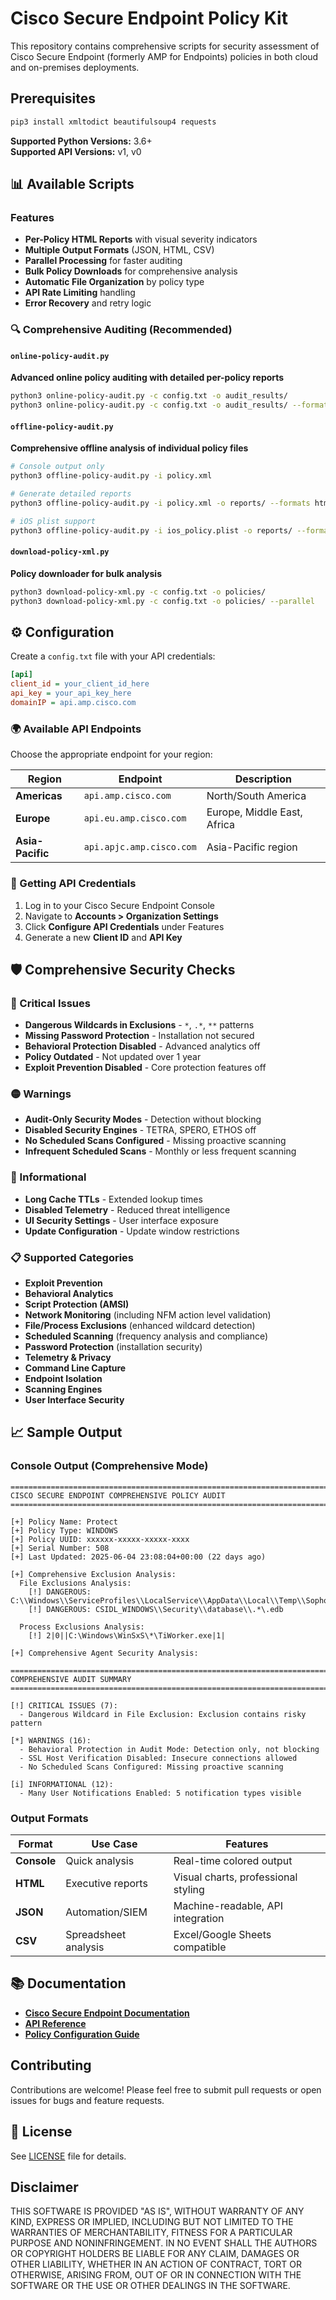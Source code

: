 # Cisco Secure Endpoint Policy Kit

This repository contains comprehensive scripts for security assessment of Cisco Secure Endpoint (formerly AMP for Endpoints) policies in both cloud and on-premises deployments.

## Prerequisites 

```bash
pip3 install xmltodict beautifulsoup4 requests
```

**Supported Python Versions:** 3.6+   
**Supported API Versions:** v1, v0

## 📊 Available Scripts

### Features

- **Per-Policy HTML Reports** with visual severity indicators
- **Multiple Output Formats** (JSON, HTML, CSV)
- **Parallel Processing** for faster auditing
- **Bulk Policy Downloads** for comprehensive analysis
- **Automatic File Organization** by policy type
- **API Rate Limiting** handling
- **Error Recovery** and retry logic

### 🔍 Comprehensive Auditing (Recommended)

#### `online-policy-audit.py`
**Advanced online policy auditing with detailed per-policy reports**

```bash
python3 online-policy-audit.py -c config.txt -o audit_results/
python3 online-policy-audit.py -c config.txt -o audit_results/ --formats json html csv
```
#### `offline-policy-audit.py`
**Comprehensive offline analysis of individual policy files**

```bash
# Console output only
python3 offline-policy-audit.py -i policy.xml

# Generate detailed reports
python3 offline-policy-audit.py -i policy.xml -o reports/ --formats html json csv

# iOS plist support
python3 offline-policy-audit.py -i ios_policy.plist -o reports/ --formats html
```

#### `download-policy-xml.py`
**Policy downloader for bulk analysis**

```bash
python3 download-policy-xml.py -c config.txt -o policies/
python3 download-policy-xml.py -c config.txt -o policies/ --parallel
```
## ⚙️ Configuration

Create a `config.txt` file with your API credentials:

```ini
[api]
client_id = your_client_id_here
api_key = your_api_key_here
domainIP = api.amp.cisco.com
```

### 🌍 Available API Endpoints

Choose the appropriate endpoint for your region:

| Region | Endpoint | Description |
|--------|----------|-------------|
| **Americas** | `api.amp.cisco.com` | North/South America |
| **Europe** | `api.eu.amp.cisco.com` | Europe, Middle East, Africa |
| **Asia-Pacific** | `api.apjc.amp.cisco.com` | Asia-Pacific region |

### 🔑 Getting API Credentials

1. Log in to your Cisco Secure Endpoint Console
2. Navigate to **Accounts > Organization Settings**
3. Click **Configure API Credentials** under Features
4. Generate a new **Client ID** and **API Key**

## 🛡️ Comprehensive Security Checks

### 🔴 Critical Issues
- **Dangerous Wildcards in Exclusions** - `*`, `.*`, `**` patterns
- **Missing Password Protection** - Installation not secured
- **Behavioral Protection Disabled** - Advanced analytics off
- **Policy Outdated** - Not updated over 1 year
- **Exploit Prevention Disabled** - Core protection features off

### 🟡 Warnings  
- **Audit-Only Security Modes** - Detection without blocking
- **Disabled Security Engines** - TETRA, SPERO, ETHOS off
- **No Scheduled Scans Configured** - Missing proactive scanning
- **Infrequent Scheduled Scans** - Monthly or less frequent scanning

### 🔵 Informational
- **Long Cache TTLs** - Extended lookup times
- **Disabled Telemetry** - Reduced threat intelligence
- **UI Security Settings** - User interface exposure
- **Update Configuration** - Update window restrictions

### 📋 Supported Categories
- **Exploit Prevention** 
- **Behavioral Analytics**
- **Script Protection (AMSI)**
- **Network Monitoring** (including NFM action level validation)
- **File/Process Exclusions** (enhanced wildcard detection)
- **Scheduled Scanning** (frequency analysis and compliance)
- **Password Protection** (installation security)
- **Telemetry & Privacy**
- **Command Line Capture**
- **Endpoint Isolation**
- **Scanning Engines**
- **User Interface Security**

## 📈 Sample Output

### Console Output (Comprehensive Mode)
```
================================================================================
CISCO SECURE ENDPOINT COMPREHENSIVE POLICY AUDIT
================================================================================

[+] Policy Name: Protect
[+] Policy Type: WINDOWS
[+] Policy UUID: xxxxxx-xxxxx-xxxxx-xxxx
[+] Serial Number: 508
[+] Last Updated: 2025-06-04 23:08:04+00:00 (22 days ago)

[+] Comprehensive Exclusion Analysis:
  File Exclusions Analysis:
    [!] DANGEROUS: C:\\Windows\\ServiceProfiles\\LocalService\\AppData\\Local\\Temp\\Sophos.*
    [!] DANGEROUS: CSIDL_WINDOWS\\Security\\database\\.*\.edb
  
  Process Exclusions Analysis:
    [!] 2|0||C:\Windows\WinSxS\*\TiWorker.exe|1|

[+] Comprehensive Agent Security Analysis:

================================================================================
COMPREHENSIVE AUDIT SUMMARY
================================================================================

[!] CRITICAL ISSUES (7):
  - Dangerous Wildcard in File Exclusion: Exclusion contains risky pattern

[*] WARNINGS (16):
  - Behavioral Protection in Audit Mode: Detection only, not blocking
  - SSL Host Verification Disabled: Insecure connections allowed
  - No Scheduled Scans Configured: Missing proactive scanning

[i] INFORMATIONAL (12):
  - Many User Notifications Enabled: 5 notification types visible

```

### Output Formats
| Format | Use Case | Features |
|--------|----------|----------|
| **Console** | Quick analysis | Real-time colored output |
| **HTML** | Executive reports | Visual charts, professional styling |
| **JSON** | Automation/SIEM | Machine-readable, API integration |
| **CSV** | Spreadsheet analysis | Excel/Google Sheets compatible |

## 📚 Documentation

- **[Cisco Secure Endpoint Documentation](https://docs.amp.cisco.com/)**
- **[API Reference](https://developer.cisco.com/docs/secure-endpoint/)**
- **[Policy Configuration Guide](https://www.cisco.com/c/en/us/support/security/amp-endpoints/products-tech-notes-list.html)**

## Contributing

Contributions are welcome! Please feel free to submit pull requests or open issues for bugs and feature requests.

## 📄 License

See [LICENSE](LICENSE) file for details.

## Disclaimer

THIS SOFTWARE IS PROVIDED "AS IS", WITHOUT WARRANTY OF ANY KIND, EXPRESS OR IMPLIED, INCLUDING BUT NOT LIMITED TO THE WARRANTIES OF MERCHANTABILITY, FITNESS FOR A PARTICULAR PURPOSE AND NONINFRINGEMENT. IN NO EVENT SHALL THE AUTHORS OR COPYRIGHT HOLDERS BE LIABLE FOR ANY CLAIM, DAMAGES OR OTHER LIABILITY, WHETHER IN AN ACTION OF CONTRACT, TORT OR OTHERWISE, ARISING FROM, OUT OF OR IN CONNECTION WITH THE SOFTWARE OR THE USE OR OTHER DEALINGS IN THE SOFTWARE.